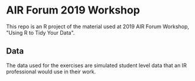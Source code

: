 # AIR Forum 2019 Workshop
This repo is an R project of the material used at 2019 AIR Forum Workshop, "Using R to Tidy Your Data".


## Data
The data used for the exercises are simulated student level data that an IR professional would use in their work. 
